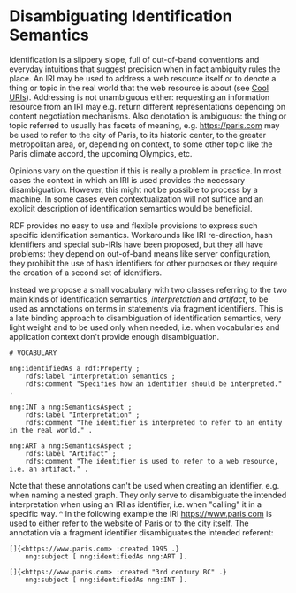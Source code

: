 # Disambiguating Identification Semantics

Identification is a slippery slope, full of out-of-band conventions and everyday intuitions that suggest precision when in fact ambiguity rules the place. An IRI may be used to address a web resource itself or to denote a thing or topic in the real world that the web resource is about (see [Cool URIs](https://www.w3.org/TR/cooluris/)). Addressing is not unambiguous either: requesting an information resource from an IRI may e.g. return different representations depending on content negotiation mechanisms. Also denotation is ambiguous: the thing or topic referred to usually has facets of meaning, e.g. <https://paris.com> may be used to refer to the city of Paris, to its historic center, to the greater metropolitan area, or, depending on context, to some other topic like the Paris climate accord, the upcoming Olympics, etc.

Opinions vary on the question if this is really a problem in practice. In most cases the context in which an IRI is used provides the necessary disambiguation. However, this might not be possible to process by a machine. In some cases even contextualization will not suffice and an explicit description of identification semantics would be beneficial. 

RDF provides no easy to use and flexible provisions to express such specific identification semantics. Workarounds like IRI re-direction, hash identifiers and special sub-IRIs have been proposed, but they all have problems: they depend on out-of-band means like server configuration, they prohibit the use of hash identifiers for other purposes or they require the creation of a second set of identifiers.

Instead we propose a small vocabulary with two classes referring to the two main kinds of identification semantics, *interpretation* and *artifact*, to be used as annotations on terms in statements via fragment identifiers. This is a late binding approach to disambiguation of identification semantics, very light weight and to be used only when needed, i.e. when vocabularies and application context don't provide enough disambiguation. 

```turtle
# VOCABULARY

nng:identifiedAs a rdf:Property ;
    rdfs:label "Interpretation semantics ;
    rdfs:comment "Specifies how an identifier should be interpreted." .

nng:INT a nng:SemanticsAspect ;
    rdfs:label "Interpretation" ;
    rdfs:comment "The identifier is interpreted to refer to an entity in the real world." .

nng:ART a nng:SemanticsAspect ;
    rdfs:label "Artifact" ;
    rdfs:comment "The identifier is used to refer to a web resource, i.e. an artifact." .
```


Note that these annotations can't be used when creating an identifier, e.g. when naming a nested graph. They only serve to disambiguate the intended interpretation when using an IRI as identifier, i.e. when "calling" it in a specific way. 
^
In the following example the IRI <https://www.paris.com> is used to either refer to the website of Paris or to the city itself. The annotation via a fragment identifier disambiguates the intended referent:

```turtle
[]{<https://www.paris.com> :created 1995 .}
    nng:subject [ nng:identifiedAs nng:ART ].

[]{<https://www.paris.com> :created "3rd century BC" .}
    nng:subject [ nng:identifiedAs nng:INT ].
```

